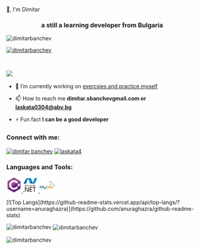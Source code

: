 👋, I'm Dimitar</h1>
<h3 align="center">a still a learning developer from Bulgaria</h3>

<p align="left"> <img src="https://komarev.com/ghpvc/?username=dimitarbanchev&label=Profile%20views&color=0e75b6&style=flat" alt="dimitarbanchev" /> </p>

<p align="left"> <a href="https://github.com/ryo-ma/github-profile-trophy"><img src="https://github-profile-trophy.vercel.app/?username=dimitarbanchev" alt="dimitarbanchev" /></a> </p>

<p align="left"> <a href="https://twitter.com/" target="blank"><img src="https://img.shields.io/twitter/follow/?logo=twitter&style=for-the-badge" alt="" /></a> </p>
<img src=https://camo.githubusercontent.com/02841a457ec7ae172cd5b3126499a1fdae771612f194747e22df7662d2dbaedf/68747470733a2f2f772e77616c6c686176656e2e63632f66756c6c2f7a782f77616c6c686176656e2d7a786737676a2e6a7067>

- 🔭 I’m currently working on [exercsies and practice myself](https://github.com/DimitarBanchev/C-Sharp-Advanced-January-2023)

- 📫 How to reach me **dimitar.sbanchevgmail.com or laskata0304@abv.bg**

- ⚡ Fun fact **I can be a good developer**

<h3 align="left">Connect with me:</h3>
<p align="left">
<a href="https://fb.com/dimitar banchev" target="blank"><img align="center" src="https://raw.githubusercontent.com/rahuldkjain/github-profile-readme-generator/master/src/images/icons/Social/facebook.svg" alt="dimitar banchev" height="30" width="40" /></a>
<a href="https://instagram.com/laskata4" target="blank"><img align="center" src="https://raw.githubusercontent.com/rahuldkjain/github-profile-readme-generator/master/src/images/icons/Social/instagram.svg" alt="laskata4" height="30" width="40" /></a>
</p>

<h3 align="left">Languages and Tools:</h3>
<p align="left"> <a href="https://www.w3schools.com/cs/" target="_blank" rel="noreferrer"> <img src="https://raw.githubusercontent.com/devicons/devicon/master/icons/csharp/csharp-original.svg" alt="csharp" width="40" height="40"/> </a> <a href="https://dotnet.microsoft.com/" target="_blank" rel="noreferrer"> <img src="https://raw.githubusercontent.com/devicons/devicon/master/icons/dot-net/dot-net-original-wordmark.svg" alt="dotnet" width="40" height="40"/> </a> <a href="https://www.mysql.com/" target="_blank" rel="noreferrer"> <img src="https://raw.githubusercontent.com/devicons/devicon/master/icons/mysql/mysql-original-wordmark.svg" alt="mysql" width="40" height="40"/> </a> </p>
[![Top Langs](https://github-readme-stats.vercel.app/api/top-langs/?username=anuraghazra)](https://github.com/anuraghazra/github-readme-stats)

<p><img align="left" src="https://github-readme-stats.vercel.app/api/top-langs?username=dimitarbanchev&show_icons=true&locale=en&layout=compact" alt="dimitarbanchev" /></p>

<p>&nbsp;<img align="center" src="https://github-readme-stats.vercel.app/api?username=dimitarbanchev&show_icons=true&locale=en" alt="dimitarbanchev" /></p>

<p><img align="center" src="https://github-readme-streak-stats.herokuapp.com/?user=dimitarbanchev&" alt="dimitarbanchev" /></p>
